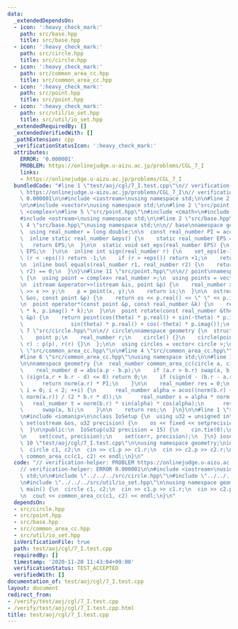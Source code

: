 ```yaml
---
data:
  _extendedDependsOn:
  - icon: ':heavy_check_mark:'
    path: src/base.hpp
    title: src/base.hpp
  - icon: ':heavy_check_mark:'
    path: src/circle.hpp
    title: src/circle.hpp
  - icon: ':heavy_check_mark:'
    path: src/common_area_cc.hpp
    title: src/common_area_cc.hpp
  - icon: ':heavy_check_mark:'
    path: src/point.hpp
    title: src/point.hpp
  - icon: ':heavy_check_mark:'
    path: src/util/io_set.hpp
    title: src/util/io_set.hpp
  _extendedRequiredBy: []
  _extendedVerifiedWith: []
  _pathExtension: cpp
  _verificationStatusIcon: ':heavy_check_mark:'
  attributes:
    ERROR: '0.000001'
    PROBLEM: https://onlinejudge.u-aizu.ac.jp/problems/CGL_7_I
    links:
    - https://onlinejudge.u-aizu.ac.jp/problems/CGL_7_I
  bundledCode: "#line 1 \"test/aoj/cgl/7_I.test.cpp\"\n// verification-helper: PROBLEM\
    \ https://onlinejudge.u-aizu.ac.jp/problems/CGL_7_I\n// verification-helper: ERROR\
    \ 0.000001\n\n#include <iostream>\nusing namespace std;\n\n#line 2 \"src/circle.hpp\"\
    \n\n#include <vector>\nusing namespace std;\n\n#line 2 \"src/point.hpp\"\n\n#include\
    \ <complex>\n#line 5 \"src/point.hpp\"\n#include <cmath>\n#include <istream>\n\
    #include <ostream>\nusing namespace std;\n\n#line 2 \"src/base.hpp\"\n\n#line\
    \ 4 \"src/base.hpp\"\nusing namespace std;\n\n// base\nnamespace geometry {\n\
    \  using real_number = long double;\n\n  const real_number PI = acos(-1);\n\n\
    \  inline static real_number &eps() {\n    static real_number EPS = 1e-10;\n \
    \   return EPS;\n  }\n\n  static void set_eps(real_number EPS) {\n    eps() =\
    \ EPS;\n  }\n\n  inline int sign(real_number r) {\n    set_eps(1e-10);\n    if\
    \ (r < -eps()) return -1;\n    if (r > +eps()) return +1;\n    return 0;\n  }\n\
    \n  inline bool equals(real_number r1, real_number r2) {\n    return sign(r1 -\
    \ r2) == 0;\n  }\n}\n#line 11 \"src/point.hpp\"\n\n// point\nnamespace geometry\
    \ {\n  using point = complex< real_number >;\n  using points = vector< point >;\n\
    \n  istream &operator>>(istream &is, point &p) {\n    real_number x, y;\n    is\
    \ >> x >> y;\n    p = point(x, y);\n    return is;\n  }\n\n  ostream &operator<<(ostream\
    \ &os, const point &p) {\n    return os << p.real() << \" \" << p.imag();\n  }\n\
    \n  point operator*(const point &p, const real_number &k) {\n    return point(p.real()\
    \ * k, p.imag() * k);\n  }\n\n  point rotate(const real_number &theta, const point\
    \ &p) {\n    return point(cos(theta) * p.real() + sin(-theta) * p.imag(),\n  \
    \               sin(theta) * p.real() + cos(-theta) * p.imag());\n  }\n}\n#line\
    \ 7 \"src/circle.hpp\"\n\n// circle\nnamespace geometry {\n  struct circle {\n\
    \    point p;\n    real_number r;\n    circle() {}\n    circle(point p, real_number\
    \ r) : p(p), r(r) {}\n  };\n\n  using circles = vector< circle >;\n}\n#line 2\
    \ \"src/common_area_cc.hpp\"\n\n#line 4 \"src/common_area_cc.hpp\"\n#include <algorithm>\n\
    #line 6 \"src/common_area_cc.hpp\"\nusing namespace std;\n\n#line 11 \"src/common_area_cc.hpp\"\
    \n\nnamespace geometry {\n  real_number common_area_cc(circle a, circle b) {\n\
    \    real_number d = abs(a.p - b.p);\n    if (a.r > b.r) swap(a, b);\n\n    if\
    \ (sign(a.r + b.r - d) <= 0) return 0;\n    if (sign(d - (b.r - a.r)) <= 0) {\n\
    \      return norm(a.r) * PI;\n    }\n\n    real_number res = 0;\n    for (int\
    \ i = 0; i < 2; ++i) {\n      real_number alpha = acos((norm(b.r) + norm(d) -\
    \ norm(a.r)) / (2 * b.r * d));\n      real_number s = alpha * norm(b.r);\n   \
    \   real_number t = norm(b.r) * sin(alpha) * cos(alpha);\n      res += s - t;\n\
    \      swap(a, b);\n    }\n\n    return res;\n  }\n}\n\n#line 1 \"src/util/io_set.hpp\"\
    \n#include <iomanip>\n\nclass IoSetup {\n  using u32 = unsigned int;\n\n  void\
    \ set(ostream &os, u32 precision) {\n    os << fixed << setprecision(precision);\n\
    \  }\n\npublic:\n  IoSetup(u32 precision = 15) {\n    cin.tie(0);\n    ios::sync_with_stdio(0);\n\
    \n    set(cout, precision);\n    set(cerr, precision);\n  }\n} iosetup;\n#line\
    \ 10 \"test/aoj/cgl/7_I.test.cpp\"\n\nusing namespace geometry;\nint main() {\n\
    \  circle c1, c2;\n  cin >> c1.p >> c1.r;\n  cin >> c2.p >> c2.r;\n\n  cout <<\
    \ common_area_cc(c1, c2) << endl;\n}\n"
  code: "// verification-helper: PROBLEM https://onlinejudge.u-aizu.ac.jp/problems/CGL_7_I\n\
    // verification-helper: ERROR 0.000001\n\n#include <iostream>\nusing namespace\
    \ std;\n\n#include \"../../../src/circle.hpp\"\n#include \"../../../src/common_area_cc.hpp\"\
    \n#include \"../../../src/util/io_set.hpp\"\n\nusing namespace geometry;\nint\
    \ main() {\n  circle c1, c2;\n  cin >> c1.p >> c1.r;\n  cin >> c2.p >> c2.r;\n\
    \n  cout << common_area_cc(c1, c2) << endl;\n}\n"
  dependsOn:
  - src/circle.hpp
  - src/point.hpp
  - src/base.hpp
  - src/common_area_cc.hpp
  - src/util/io_set.hpp
  isVerificationFile: true
  path: test/aoj/cgl/7_I.test.cpp
  requiredBy: []
  timestamp: '2020-11-20 11:43:04+09:00'
  verificationStatus: TEST_ACCEPTED
  verifiedWith: []
documentation_of: test/aoj/cgl/7_I.test.cpp
layout: document
redirect_from:
- /verify/test/aoj/cgl/7_I.test.cpp
- /verify/test/aoj/cgl/7_I.test.cpp.html
title: test/aoj/cgl/7_I.test.cpp
---
```

